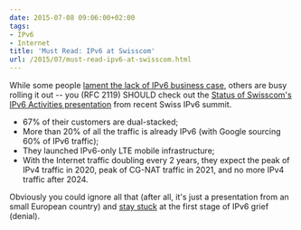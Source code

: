 ```yaml
---
date: 2015-07-08 09:06:00+02:00
tags:
- IPv6
- Internet
title: 'Must Read: IPv6 at Swisscom'
url: /2015/07/must-read-ipv6-at-swisscom.html
---
```

While some people [lament the lack of IPv6 business case](/2015/06/ipv6-is-here-get-used-to-it.html), others are busy rolling it out -- you (RFC 2119) SHOULD check out the [Status of Swisscom's IPv6 Activities presentation](http://www.ipv6conference.ch/wp-content/uploads/2015/06/B10-Swisscom-Status_Roadmap_and_Outlook_IPv6.pdf) from recent Swiss IPv6 summit.
<!--more-->
-   67% of their customers are dual-stacked;
-   More than 20% of all the traffic is already IPv6 (with Google sourcing 60% of IPv6 traffic);
-   They launched IPv6-only LTE mobile infrastructure;
-   With the Internet traffic doubling every 2 years, they expect the peak of IPv4 traffic in 2020, peak of CG-NAT traffic in 2021, and no more IPv4 traffic after 2024.

Obviously you could ignore all that (after all, it's just a presentation from an small European country) and [stay stuck](/2015/06/ipv6-is-here-get-used-to-it.html?showComment=1435076689207#c7988183373485577517) at the first stage of IPv6 grief (denial).
